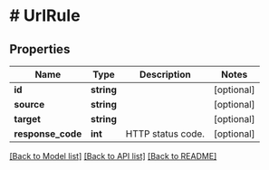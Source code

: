 # # UrlRule

## Properties

Name | Type | Description | Notes
------------ | ------------- | ------------- | -------------
**id** | **string** |  | [optional]
**source** | **string** |  | [optional]
**target** | **string** |  | [optional]
**response_code** | **int** | HTTP status code. | [optional]

[[Back to Model list]](../../README.md#models) [[Back to API list]](../../README.md#endpoints) [[Back to README]](../../README.md)
